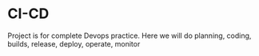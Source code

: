 # CI-CD
Project is for complete Devops practice. Here we will do planning, coding, builds, release, deploy, operate, monitor
